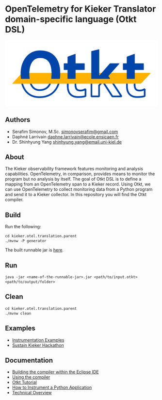 # OpenTelemetry for Kieker Translator domain-specific language (Otkt DSL)

![Otkt logo](docs/img/otkt_logo.svg)

## Authors

- Serafim Simonov, M.Sc. <simonovserafim@gmail.com>
- Daphné Larrivain <daphne.larrivain@ecole.ensicaen.fr>
- Dr. Shinhyung Yang <shinhyung.yang@email.uni-kiel.de>

## About

The Kieker observability framework features monitoring and analysis capabilities. OpenTelemetry, in comparison, provides means to monitor the program but no analysis by itself. The goal of Otkt DSL is to define a mapping from an OpenTelemetry span to a Kieker record. Using Otkt, we can use OpenTelemetry to collect monitoring data from a Python program and send it to a Kieker collector. In this repository you will find the Otkt compiler.

## Build


Run the following:
```
cd kieker.otel.translation.parent
./mvnw -P generator
```
The built runnable jar is [here](kieker.otel.translation.parent/kieker.otel.translation.generator/target).

## Run

```
java -jar <name-of-the-runnable-jar>.jar <path/to/input.otkt> <path/to/output/folder>
```

## Clean

```
cd kieker.otel.translation.parent
./mvnw clean
```

## Examples

- [Instrumentation Examples](https://github.com/Misrobody/kieker-otel-interoperability)
- [Sustain Kieker Hackathon](https://github.com/kieker-monitoring/SustainKiekerHackathon)

## Documentation

- [Building the compiler within the Eclipse IDE](docs/BUILD-ECLIPSE.md)
- [Using the compiler](docs/BUILD.md)
- [Otkt Tutorial](docs/OTKT-TUTORIAL.md)
- [How to Instrument a Python Application](docs/INSTRUMENT.md)
- [Technical Overview](docs/TECHNICAL-SUMMARY.md)
